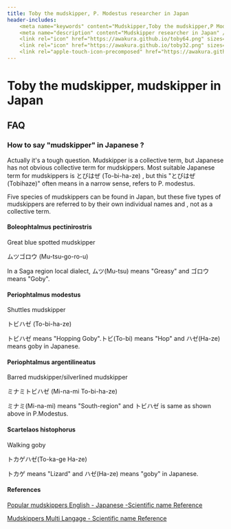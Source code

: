 ```yaml
---
title: Toby the mudskipper, P. Modestus researcher in Japan
header-includes:
	<meta name="keywords" content="Mudskipper,Toby the mudskipper,P Modestus,Japanese,2355Toby" />
	<meta name="description" content="Mudskipper researcher in Japan" />
	<link rel="icon" href="https://awakura.github.io/toby64.png" sizes="64x64" type="image/png" /> 
	<link rel="icon" href="https://awakura.github.io/toby32.png" sizes="32x32" type="image/png" />  
	<link rel="apple-touch-icon-precomposed" href="https://awakura.github.io/toby150.png" />
---
```


# Toby the mudskipper, mudskipper in Japan


## FAQ

### How to say "mudskipper" in Japanese ?

Actually it's a tough question.
Mudskipper is a collective term, but Japanese has not obvious collective term for mudskippers.
Most suitable Japanese term for mudskippers is とびはぜ (To-bi-ha-ze) , but this "とびはぜ(Tobihaze)" often means in a narrow sense, refers to P. modestus.

Five species of mudskippers can be found in Japan, but these five types of mudskippers are referred to by their own individual names and , not as a collective term.


#### Boleophtalmus pectinirostris

Great blue spotted mudskipper

ムツゴロウ (Mu-tsu-go-ro-u)

In a Saga region local dialect, ムツ(Mu-tsu) means "Greasy" and ゴロウ means "Goby".

#### Periophtalmus modestus

Shuttles mudskipper

トビハゼ (To-bi-ha-ze)

トビハゼ means "Hopping Goby".トビ(To-bi) means "Hop" and ハゼ(Ha-ze) means goby in Japanese.

#### Periophtalmus argentilineatus

Barred mudskipper/silverlined mudskipper

ミナミトビハゼ (Mi-na-mi To-bi-ha-ze)

ミナミ(Mi-na-mi) means "South-region" and トビハゼ is same as shown above in P.Modestus.

#### Scartelaos histophorus

Walking goby

トカゲハゼ(To-ka-ge Ha-ze)

トカゲ means "Lizard" and ハゼ(Ha-ze) means "goby" in Japanese.


#### References

[Popular mudskippers English - Japanese -Scientific name Reference](https://awakura.github.io/toby/speciesMain.html)

[Mudskippers Multi Langage - Scientific name Reference](https://awakura.github.io/toby/species.html)


